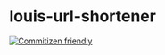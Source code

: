 # louis-url-shortener

[![Commitizen friendly](https://img.shields.io/badge/commitizen-friendly-brightgreen.svg)](http://commitizen.github.io/cz-cli/)
